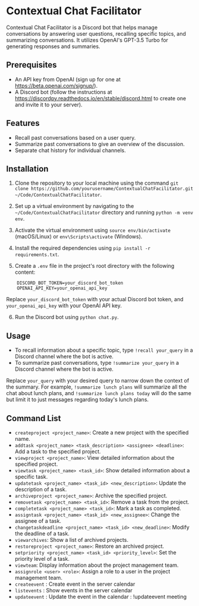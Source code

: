 # Contextual Chat Facilitator

Contextual Chat Facilitator is a Discord bot that helps manage conversations by answering user questions, recalling specific topics, and summarizing conversations. It utilizes OpenAI's GPT-3.5 Turbo for generating responses and summaries.

## Prerequisites

- An API key from OpenAI (sign up for one at https://beta.openai.com/signup/).
- A Discord bot (follow the instructions at https://discordpy.readthedocs.io/en/stable/discord.html to create one and invite it to your server).

## Features

- Recall past conversations based on a user query.
- Summarize past conversations to give an overview of the discussion.
- Separate chat history for individual channels.

## Installation

1. Clone the repository to your local machine using the command `git clone https://github.com/yourusername/ContextualChatFacilitator.git ~/Code/ContextualChatFacilitator`.

2. Set up a virtual environment by navigating to the `~/Code/ContextualChatFacilitator` directory and running `python -m venv env`.

3. Activate the virtual environment using `source env/bin/activate` (macOS/Linux) or `env\Scripts\activate` (Windows).

4. Install the required dependencies using `pip install -r requirements.txt`.

5. Create a `.env` file in the project's root directory with the following content:

```
    DISCORD_BOT_TOKEN=your_discord_bot_token
    OPENAI_API_KEY=your_openai_api_key
```

Replace `your_discord_bot_token` with your actual Discord bot token, and `your_openai_api_key` with your OpenAI API key.

6. Run the Discord bot using `python chat.py`.

## Usage

- To recall information about a specific topic, type `!recall your_query` in a Discord channel where the bot is active.
- To summarize past conversations, type `!summarize your_query` in a Discord channel where the bot is active.

Replace `your_query` with your desired query to narrow down the context of the summary. For example, `!summarize lunch plans` will summarize all the chat about lunch plans, and `!summarize lunch plans today` will do the same but limit it to just messages regarding today's lunch plans.

## Command List

- `createproject <project_name>`: Create a new project with the specified name.
- `addtask <project_name> <task_description> <assignee> <deadline>`: Add a task to the specified project.
- `viewproject <project_name>`: View detailed information about the specified project.
- `viewtask <project_name> <task_id>`: Show detailed information about a specific task.
- `updatetask <project_name> <task_id> <new_description>`: Update the description of a task.
- `archiveproject <project_name>`: Archive the specified project.
- `removetask <project_name> <task_id>`: Remove a task from the project.
- `completetask <project_name> <task_id>`: Mark a task as completed.
- `assigntask <project_name> <task_id> <new_assignee>`: Change the assignee of a task.
- `changetaskdeadline <project_name> <task_id> <new_deadline>`: Modify the deadline of a task.
- `viewarchives`: Show a list of archived projects.
- `restoreproject <project_name>`: Restore an archived project.
- `setpriority <project_name> <task_id> <priority_level>`: Set the priority level of a task.
- `viewteam`: Display information about the project management team.
- `assignrole <user> <role>`: Assign a role to a user in the project management team.
- `createevent` : Create event in the  server calendar
- `listevents` : Show events in the  server calendar
- `updateevent` : Update the event in the calendar : !updateevent meeting